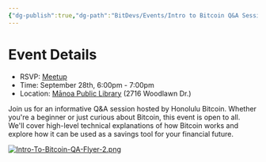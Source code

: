 ```yaml
---
{"dg-publish":true,"dg-path":"BitDevs/Events/Intro to Bitcoin Q&A Session 1.md","permalink":"/bit-devs/events/intro-to-bitcoin-q-and-a-session-1/","title":"Intro to Bitcoin Q&A Session 1","tags":["bitcoin","resource","workshop"],"noteIcon":"3","created":"2024-09-04T20:00:28.590-10:00","updated":"2024-10-21T17:51:20.072-10:00"}
---
```




# Event Details

- RSVP: [Meetup](https://www.meetup.com/honolulu-bitdevs/events/303251056)
- Time: September 28th, 6:00pm - 7:00pm
- Location: [Mānoa Public Library](https://maps.app.goo.gl/dyjCKD6oWChSPhfz9) (2716 Woodlawn Dr.)

Join us for an informative Q&A session hosted by Honolulu Bitcoin. Whether you're a beginner or just curious about Bitcoin, this event is open to all. We'll cover high-level technical explanations of how Bitcoin works and explore how it can be used as a savings tool for your financial future.

[![Intro-To-Bitcoin-QA-Flyer-2.png](/img/user/para/artifacts/Intro-To-Bitcoin-QA-Flyer-2.png)](https://www.meetup.com/honolulu-bitdevs/events/303251056)

